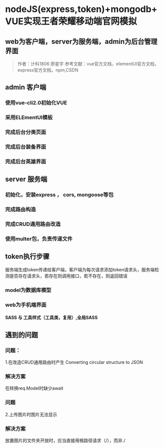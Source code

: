 # nodeJS(express,token)+mongodb+VUE实现王者荣耀移动端官网模拟

## web为客户端，server为服务端，admin为后台管理界面
> 作者：计科1806 廖星宇
>参考文献：vue官方文档，elementUI官方文档，express官方文档，npm,CSDN

## admin 客户端
### 使用vue-cli2.0初始化VUE
### 采用ELEmentUI模板
### 完成后台分类页面
### 完成后台装备界面
### 完成后台英雄界面

## server 服务端
### 初始化，安装express ， cors, mongoose等包
### 完成路由构造
### 完成CRUD通用路由改造
### 使用multer包，负责传递文件
## token执行步骤
服务端生成token传递给客户端，客户端为每次请求添加token请求头，服务端检测是否存在请求头，若存在则调用接口，若不存在，则返回错误

### model为数据库模型

### web为手机端界面
#### SASS 与 工具样式（工具类，复用）,全局SASS

## 遇到的问题
### 问题：
1.在改造CRUD通用路由时产生
Converting circular structure to JSON
### 解决方案
在转换req.Model时缺少await
### 问题
2.上传图片时图片无法显示
### 解决方案
放置图片的文件夹开放时，应当直接用根路径请求（/），而非./


